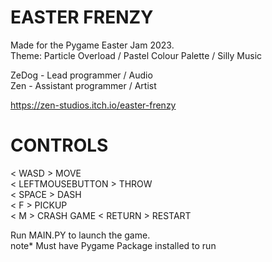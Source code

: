 # EASTER FRENZY
Made for the Pygame Easter Jam 2023.  
Theme: Particle Overload / Pastel Colour Palette / Silly Music

ZeDog - Lead programmer / Audio  
Zen - Assistant programmer / Artist

https://zen-studios.itch.io/easter-frenzy

# CONTROLS
< WASD > MOVE  
< LEFTMOUSEBUTTON > THROW  
< SPACE > DASH  
< F > PICKUP  
< M > CRASH GAME
< RETURN > RESTART   
    
Run MAIN.PY to launch the game.  
note* Must have Pygame Package installed to run
